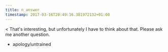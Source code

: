 ```yaml
---
title: n_answer
timestamp: 2017-03-16T20:49:16.381972132+01:00
---
```


< That's interesting, but unfortunately I have to think about that. Please ask me another question.
* apology/untrained
